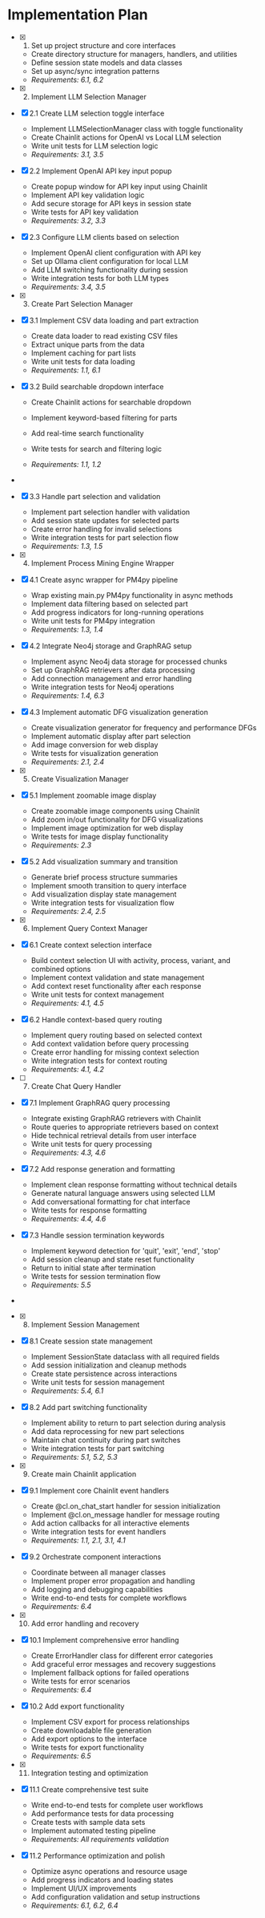 # Implementation Plan

- [x] 1. Set up project structure and core interfaces





  - Create directory structure for managers, handlers, and utilities
  - Define session state models and data classes
  - Set up async/sync integration patterns
  - _Requirements: 6.1, 6.2_

- [x] 2. Implement LLM Selection Manager





- [x] 2.1 Create LLM selection toggle interface


  - Implement LLMSelectionManager class with toggle functionality
  - Create Chainlit actions for OpenAI vs Local LLM selection
  - Write unit tests for LLM selection logic
  - _Requirements: 3.1, 3.5_


- [x] 2.2 Implement OpenAI API key input popup

  - Create popup window for API key input using Chainlit
  - Implement API key validation logic
  - Add secure storage for API keys in session state
  - Write tests for API key validation
  - _Requirements: 3.2, 3.3_

- [x] 2.3 Configure LLM clients based on selection


  - Implement OpenAI client configuration with API key
  - Set up Ollama client configuration for local LLM
  - Add LLM switching functionality during session
  - Write integration tests for both LLM types
  - _Requirements: 3.4, 3.5_

- [x] 3. Create Part Selection Manager







- [x] 3.1 Implement CSV data loading and part extraction



  - Create data loader to read existing CSV files
  - Extract unique parts from the data
  - Implement caching for part lists
  - Write unit tests for data loading
  - _Requirements: 1.1, 6.1_



- [x] 3.2 Build searchable dropdown interface





  - Create Chainlit actions for searchable dropdown
  - Implement keyword-based filtering for parts
  - Add real-time search functionality
  - Write tests for search and filtering logic


  - _Requirements: 1.1, 1.2_
-

- [x] 3.3 Handle part selection and validation




  - Implement part selection handler with validation
  - Add session state updates for selected parts
  - Create error handling for invalid selections
  - Write integration tests for part selection flow
  - _Requirements: 1.3, 1.5_

- [x] 4. Implement Process Mining Engine Wrapper





- [x] 4.1 Create async wrapper for PM4py pipeline


  - Wrap existing main.py PM4py functionality in async methods
  - Implement data filtering based on selected part
  - Add progress indicators for long-running operations
  - Write unit tests for PM4py integration
  - _Requirements: 1.3, 1.4_

- [x] 4.2 Integrate Neo4j storage and GraphRAG setup


  - Implement async Neo4j data storage for processed chunks
  - Set up GraphRAG retrievers after data processing
  - Add connection management and error handling
  - Write integration tests for Neo4j operations
  - _Requirements: 1.4, 6.3_

- [x] 4.3 Implement automatic DFG visualization generation


  - Create visualization generator for frequency and performance DFGs
  - Implement automatic display after part selection
  - Add image conversion for web display
  - Write tests for visualization generation
  - _Requirements: 2.1, 2.4_

- [x] 5. Create Visualization Manager







- [x] 5.1 Implement zoomable image display



  - Create zoomable image components using Chainlit
  - Add zoom in/out functionality for DFG visualizations
  - Implement image optimization for web display
  - Write tests for image display functionality
  - _Requirements: 2.3_



- [x] 5.2 Add visualization summary and transition





  - Generate brief process structure summaries
  - Implement smooth transition to query interface
  - Add visualization display state management
  - Write integration tests for visualization flow
  - _Requirements: 2.4, 2.5_

- [x] 6. Implement Query Context Manager





- [x] 6.1 Create context selection interface


  - Build context selection UI with activity, process, variant, and combined options
  - Implement context validation and state management
  - Add context reset functionality after each response
  - Write unit tests for context management
  - _Requirements: 4.1, 4.5_

- [x] 6.2 Handle context-based query routing


  - Implement query routing based on selected context
  - Add context validation before query processing
  - Create error handling for missing context selection
  - Write integration tests for context routing
  - _Requirements: 4.1, 4.2_

- [ ] 7. Create Chat Query Handler


















- [x] 7.1 Implement GraphRAG query processing






  - Integrate existing GraphRAG retrievers with Chainlit
  - Route queries to appropriate retrievers based on context
  - Hide technical retrieval details from user interface
  - Write unit tests for query processing
  - _Requirements: 4.3, 4.6_

- [x] 7.2 Add response generation and formatting


  - Implement clean response formatting without technical details
  - Generate natural language answers using selected LLM
  - Add conversational formatting for chat interface
  - Write tests for response formatting
  - _Requirements: 4.4, 4.6_

- [x] 7.3 Handle session termination keywords





  - Implement keyword detection for 'quit', 'exit', 'end', 'stop'
  - Add session cleanup and state reset functionality
  - Return to initial state after termination
  - Write tests for session termination flow
  - _Requirements: 5.5_
-

- [x] 8. Implement Session Management







- [x] 8.1 Create session state management


  - Implement SessionState dataclass with all required fields
  - Add session initialization and cleanup methods
  - Create state persistence across interactions
  - Write unit tests for session management
  - _Requirements: 5.4, 6.1_

- [x] 8.2 Add part switching functionality


  - Implement ability to return to part selection during analysis
  - Add data reprocessing for new part selections
  - Maintain chat continuity during part switches
  - Write integration tests for part switching
  - _Requirements: 5.1, 5.2, 5.3_

- [x] 9. Create main Chainlit application







- [x] 9.1 Implement core Chainlit event handlers



  - Create @cl.on_chat_start handler for session initialization
  - Implement @cl.on_message handler for message routing
  - Add action callbacks for all interactive elements
  - Write integration tests for event handlers
  - _Requirements: 1.1, 2.1, 3.1, 4.1_


- [x] 9.2 Orchestrate component interactions

  - Coordinate between all manager classes
  - Implement proper error propagation and handling
  - Add logging and debugging capabilities
  - Write end-to-end tests for complete workflows
  - _Requirements: 6.4_

- [x] 10. Add error handling and recovery





- [x] 10.1 Implement comprehensive error handling


  - Create ErrorHandler class for different error categories
  - Add graceful error messages and recovery suggestions
  - Implement fallback options for failed operations
  - Write tests for error scenarios
  - _Requirements: 6.4_

- [x] 10.2 Add export functionality


  - Implement CSV export for process relationships
  - Create downloadable file generation
  - Add export options to the interface
  - Write tests for export functionality
  - _Requirements: 6.5_

- [x] 11. Integration testing and optimization





- [x] 11.1 Create comprehensive test suite


  - Write end-to-end tests for complete user workflows
  - Add performance tests for data processing
  - Create tests with sample data sets
  - Implement automated testing pipeline
  - _Requirements: All requirements validation_

- [x] 11.2 Performance optimization and polish


  - Optimize async operations and resource usage
  - Add progress indicators and loading states
  - Implement UI/UX improvements
  - Add configuration validation and setup instructions
  - _Requirements: 6.1, 6.2, 6.4_